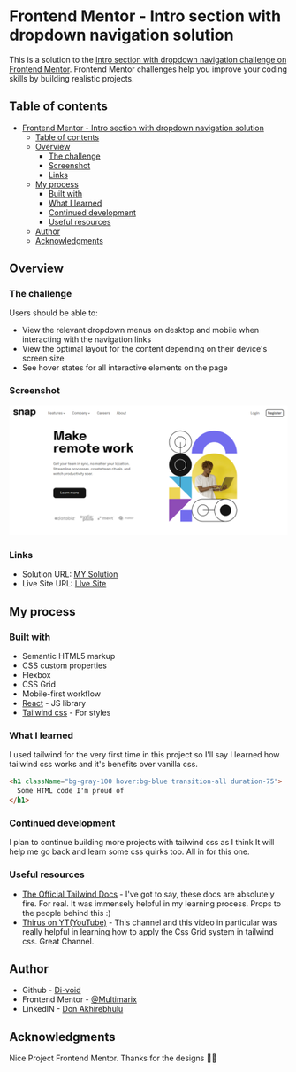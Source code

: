 # Frontend Mentor - Intro section with dropdown navigation solution

This is a solution to the [Intro section with dropdown navigation challenge on Frontend Mentor](https://www.frontendmentor.io/challenges/intro-section-with-dropdown-navigation-ryaPetHE5). Frontend Mentor challenges help you improve your coding skills by building realistic projects.

## Table of contents

- [Frontend Mentor - Intro section with dropdown navigation solution](#frontend-mentor---intro-section-with-dropdown-navigation-solution)
  - [Table of contents](#table-of-contents)
  - [Overview](#overview)
    - [The challenge](#the-challenge)
    - [Screenshot](#screenshot)
    - [Links](#links)
  - [My process](#my-process)
    - [Built with](#built-with)
    - [What I learned](#what-i-learned)
    - [Continued development](#continued-development)
    - [Useful resources](#useful-resources)
  - [Author](#author)
  - [Acknowledgments](#acknowledgments)

## Overview

### The challenge

Users should be able to:

- View the relevant dropdown menus on desktop and mobile when interacting with the navigation links
- View the optimal layout for the content depending on their device's screen size
- See hover states for all interactive elements on the page

### Screenshot

![](./screenshot.png)

### Links

- Solution URL: [MY Solution](https://github.com/Multimarix/intro-page-w-tailwind)
- Live Site URL: [LIve Site](https://snap-w-tailwind.netlify.app/)

## My process

### Built with

- Semantic HTML5 markup
- CSS custom properties
- Flexbox
- CSS Grid
- Mobile-first workflow
- [React](https://reactjs.org/) - JS library
- [Tailwind css](https://tailwindcss.com/) - For styles

### What I learned

I used tailwind for the very first time in this project so I'll say I learned how tailwind css works and it's benefits over vanilla css.

```html
<h1 className="bg-gray-100 hover:bg-blue transition-all duration-75">
  Some HTML code I'm proud of
</h1>
```

### Continued development

I plan to continue building more projects with tailwind css as I think It will help me go back and learn some css quirks too. All in for this one.

### Useful resources

- [The Official Tailwind Docs](https://tailwindcss.com/docs/installation) - I've got to say, these docs are absolutely fire. For real. It was immensely helpful in my learning process. Props to the people behind this :)
- [Thirus on YT(YouTube)](https://www.youtube.com/watch?v=kuY9MehvHh4) - This channel and this video in particular was really helpful in learning how to apply the Css Grid system in tailwind css. Great Channel.

## Author

- Github - [Di-void](https://github.com/Di-void)
- Frontend Mentor - [@Multimarix](https://www.frontendmentor.io/profile/Multimarix)
- LinkedIN - [Don Akhirebhulu](https://www.linkedin.com/in/don-akhirebhulu-675082242/)

## Acknowledgments

Nice Project Frontend Mentor. Thanks for the designs 🤞🏾
